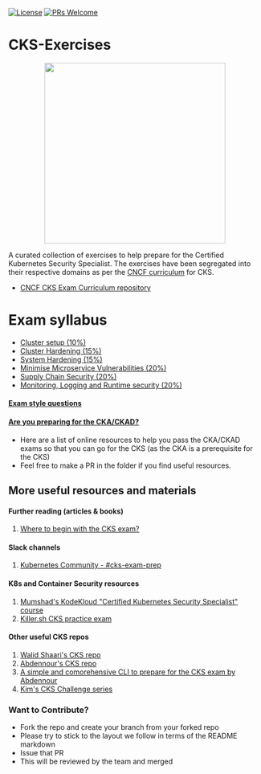 [![License](https://img.shields.io/badge/License-Apache_2.0-blue.svg)](https://opensource.org/licenses/Apache-2.0)
[![PRs Welcome](https://img.shields.io/badge/PRs-welcome-brightgreen.svg?style=flat-square)](http://makeapullrequest.com)

# CKS-Exercises

<p align="center">
  <img width="360" src="Cks-logo.png">
</p>

A curated collection of exercises to help prepare for the Certified Kubernetes Security Specialist. The exercises have been segregated into their respective domains as per the [CNCF curriculum](https://training.linuxfoundation.org/certification/certified-kubernetes-security-specialist/) for CKS.

* [CNCF CKS Exam Curriculum repository ](https://github.com/cncf/curriculum/)
# Exam syllabus

- [Cluster setup (10%)](1-cluster-setup/)
- [Cluster Hardening (15%)](2-cluster-hardening/)
- [System Hardening (15%)](3-system-hardening/)
- [Minimise Microservice Vulnerabilities (20%)](4-minimise-microservice-vulnerabilities/)
- [Supply Chain Security (20%)](5-supply-chain-security/)
- [Monitoring, Logging and Runtime security (20%)](6-monitoring-logging-runtime-security/)

#### [Exam style questions](7-mock-exam-questions)
#### [Are you preparing for the CKA/CKAD?](8-preparing-for-CKA-CKAD?)

- Here are a list of online resources to help you pass the CKA/CKAD exams so that you can go for the CKS (as the CKA is a prerequisite for the CKS)
- Feel free to make a PR in the folder if you find useful resources.

## More useful resources and materials

#### Further reading (articles & books)

1. [Where to begin with the CKS exam?](https://moabukar.medium.com/where-to-begin-with-the-cks-exam-5cf0dcc86f76)

#### Slack channels

1. [Kubernetes Community - #cks-exam-prep](https://kubernetes.slack.com)

#### K8s and Container Security resources

1. [Mumshad's KodeKloud "Certified Kubernetes Security Specialist" course](https://kodekloud.com/p/certified-kubernetes-security-specialist-cks)
1. [Killer.sh CKS practice exam](https://killer.sh/cks)

#### Other useful CKS repos

1. [Walid Shaari's CKS repo](https://github.com/walidshaari/Certified-Kubernetes-Security-Specialist)
1. [Abdennour's CKS repo](https://github.com/abdennour/certified-kubernetes-security-specialist)
1. [A simple and comorehensive CLI to prepare for the CKS exam by Abdennour](https://cks.kubernetes.tn/getting-started/installation/) 
1. [Kim's CKS Challenge series](https://github.com/killer-sh/cks-challenge-series)

### Want to Contribute?

  - Fork the repo and create your branch from your forked repo
  - Please try to stick to the layout we follow in terms of the README markdown
  - Issue that PR
  - This will be reviewed by the team and merged